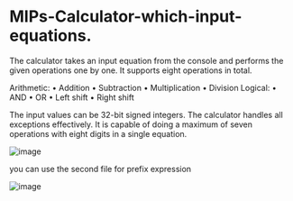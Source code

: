 # MIPs-Calculator-which-input-equations.
The calculator takes an input equation from the console and performs the given operations one by one. It supports eight operations in total.

Arithmetic: • Addition • Subtraction • Multiplication • Division
Logical: • AND • OR • Left shift • Right shift

The input values can be 32-bit signed integers. The calculator handles all exceptions effectively. It is capable of doing a maximum of seven operations with eight digits in a single equation.

![image](https://user-images.githubusercontent.com/82748498/127405209-49154838-3925-494e-a64d-bcc5f0cc6072.png)

you can use the second file for prefix expression

![image](https://user-images.githubusercontent.com/82748498/166439343-b31f074c-27f2-4f61-8642-554300aac031.png)
